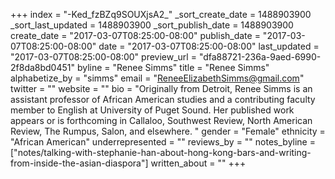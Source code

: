 +++
index = "-Ked_fzBZq9SOUXjsA2_"
_sort_create_date = 1488903900
_sort_last_updated = 1488903900
_sort_publish_date = 1488903900
create_date = "2017-03-07T08:25:00-08:00"
publish_date = "2017-03-07T08:25:00-08:00"
date = "2017-03-07T08:25:00-08:00"
last_updated = "2017-03-07T08:25:00-08:00"
preview_url = "dfa88721-236a-9aed-6990-2f8da8bd0451"
byline = "Renee Simms"
title = "Renee Simms"
alphabetize_by = "simms"
email = "ReneeElizabethSimms@gmail.com"
twitter = ""
website = ""
bio = "Originally from Detroit, Renee Simms is an assistant professor of African American studies and a contributing faculty member to English at University of Puget Sound. Her published work appears or is forthcoming in Callaloo, Southwest Review, North American Review, The Rumpus, Salon, and elsewhere. "
gender = "Female"
ethnicity = "African American"
underrepresented = ""
reviews_by = ""
notes_byline = ["notes/talking-with-stephanie-han-about-hong-kong-bars-and-writing-from-inside-the-asian-diaspora"]
written_about = ""
+++

